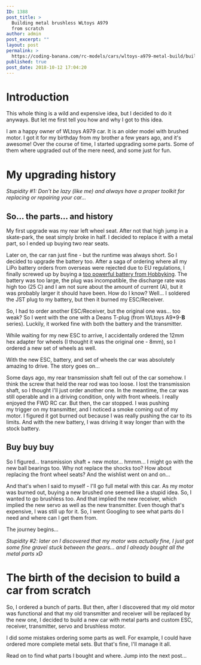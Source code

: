 ```yaml
---
ID: 1388
post_title: >
  Building metal brushless WLtoys A979
  from scratch
author: admin
post_excerpt: ""
layout: post
permalink: >
  https://coding-banana.com/rc-models/cars/wltoys-a979-metal-build/building-metal-brushless-wltoys-a979-from-scratch/
published: true
post_date: 2018-10-12 17:04:20
---
```

<h1>Introduction</h1>
This whole thing is a wild and expensive idea, but I decided to do it anyways. But let me first tell you how and why I got to this idea.

I am a happy owner of WLtoys A979 car. It is an older model with brushed motor. I got it for my birthday from my brother a few years ago, and it's awesome! Over the course of time, I started upgrading some parts. Some of them where upgraded out of the mere need, and some just for fun.
<h1>My upgrading history</h1>
<em>Stupidity #1: Don't be lazy (like me) and always have a proper toolkit for replacing or repairing your car...</em>
<h2>So... the parts... and history</h2>
My first upgrade was my rear left wheel seat. After not that high jump in a skate-park, the seat simply broke in half. I decided to replace it with a metal part, so I ended up buying two rear seats.

Later on, the car ran just fine - but the runtime was always short. So I decided to upgrade the battery too. After a saga of ordering where all my LiPo battery orders from overseas were rejected due to EU regulations, I finally screwed up by buying a <a href="https://hobbyking.com/en_us/zippy-compact-5000mah-2s-25c-lipo-pack.html?___store=en_us">too powerful battery from Hobbyking</a>. The battery was too large, the plug was incompatible, the discharge rate was high too (25 C) and I am not sure about the amount of current (A), but it was probably larger it should have been. How do I know? Well... I soldered the JST plug to my battery, but then it burned my ESC/Receiver.

So, I had to order another ESC/Receiver, but the original one was... too weak? So I went with the one with a Deans T-plug (from WLtoys A9*9-<strong>B</strong> series). Luckily, it worked fine with both the battery and the transmitter.

While waiting for my new ESC to arrive, I accidentally ordered the 12mm hex adapter for wheels (I thought it was the original one - 8mm), so I ordered a new set of wheels as well.

With the new ESC, battery, and set of wheels the car was absolutely amazing to drive. The story goes on...

Some days ago, my rear transmission shaft fell out of the car somehow. I think the screw that held the rear rod was too loose. I lost the transmission shaft, so I thought I'll just order another one. In the meantime, the car was still operable and in a driving condition, only with front wheels. I really enjoyed the FWD RC car. But then, the car stopped. I was pushing my trigger on my transmitter, and I noticed a smoke coming out of my motor. I figured it got burned out because I was really pushing the car to its limits. And with the new battery, I was driving it way longer than with the stock battery.
<h2>Buy buy buy</h2>
So I figured... transmission shaft + new motor... hmmm... I might go with the new ball bearings too. Why not replace the shocks too? How about replacing the front wheel seats? And the wishlist went on and on...

And that's when I said to myself - I'll go full metal with this car. As my motor was burned out, buying a new brushed one seemed like a stupid idea. So, I wanted to go brushless too. And that implied the new receiver, which implied the new servo as well as the new transmitter. Even though that's expensive, I was still up for it. So, I went Googling to see what parts do I need and where can I get them from.

The journey begins...

<em>Stupidity #2: later on I discovered that my motor was actually fine, I just got some fine gravel stuck between the gears... and I already bought all the metal parts xD</em>
<h1>The birth of the decision to build a car from scratch</h1>
So, I ordered a bunch of parts. But then, after I discovered that my old motor was functional and that my old transmitter and receiver will be replaced by the new one, I decided to build a new car with metal parts and custom ESC, receiver, transmitter, servo and brushless motor.

I did some mistakes ordering some parts as well. For example, I could have ordered more complete metal sets. But that's fine, I'll manage it all.

Read on to find what parts I bought and where. Jump into the next post...